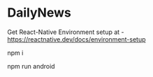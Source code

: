 # DailyNews

Get React-Native  Environment setup at - https://reactnative.dev/docs/environment-setup

npm i 

npm run android
